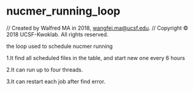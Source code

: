 # nucmer_running_loop

//  Created by Walfred MA in 2018, wangfei.ma@ucsf.edu.
//  Copyright © 2018 UCSF-Kwoklab. All rights reserved.

the loop used to schedule nucmer running

1.It find all scheduled files in the table, and start new one every 6 hours

2.It can run up to four threads. 

3.It can restart each job after find error. 
